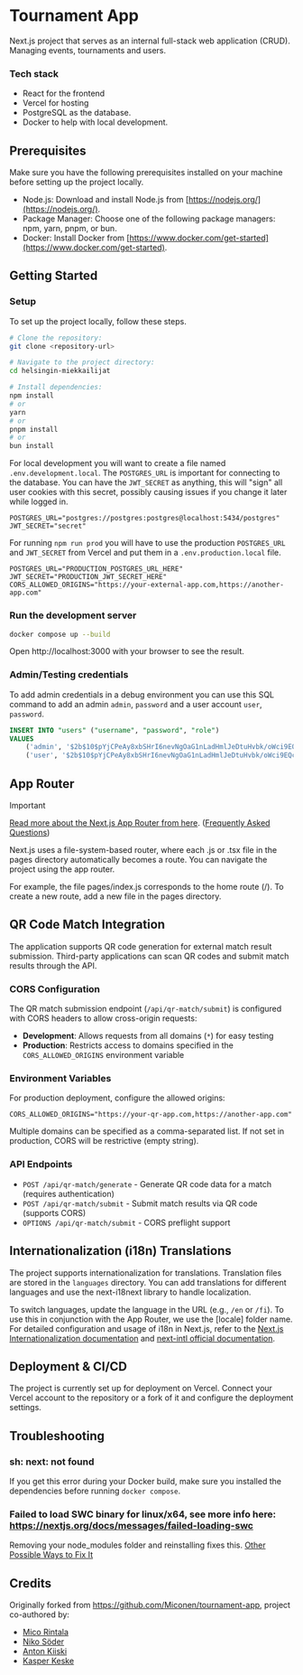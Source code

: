 # Tournament App

Next.js project that serves as an internal full-stack web application (CRUD). Managing events, tournaments and users.

### Tech stack
- React for the frontend
- Vercel for hosting
- PostgreSQL as the database.
- Docker to help with local development.

## Prerequisites

Make sure you have the following prerequisites installed on your machine before setting up the project locally.

- Node.js: Download and install Node.js from [https://nodejs.org/](https://nodejs.org/).
- Package Manager: Choose one of the following package managers: npm, yarn, pnpm, or bun.
- Docker: Install Docker from [https://www.docker.com/get-started](https://www.docker.com/get-started).

## Getting Started

### Setup

To set up the project locally, follow these steps.

```bash
# Clone the repository:
git clone <repository-url>

# Navigate to the project directory:
cd helsingin-miekkailijat

# Install dependencies:
npm install
# or
yarn
# or
pnpm install
# or
bun install
```

For local development you will want to create a file named `.env.development.local`.
The `POSTGRES_URL` is important for connecting to the database. You can have the `JWT_SECRET` as anything, this will "sign" all user cookies with this secret, possibly causing issues if you change it later while logged in.

```env
POSTGRES_URL="postgres://postgres:postgres@localhost:5434/postgres"
JWT_SECRET="secret"
```

For running `npm run prod` you will have to use the production `POSTGRES_URL` and `JWT_SECRET` from Vercel and put them in a `.env.production.local` file.

```env
POSTGRES_URL="PRODUCTION_POSTGRES_URL_HERE"
JWT_SECRET="PRODUCTION_JWT_SECRET_HERE"
CORS_ALLOWED_ORIGINS="https://your-external-app.com,https://another-app.com"
```

### Run the development server

```bash
docker compose up --build
```

Open http://localhost:3000 with your browser to see the result.

### Admin/Testing credentials

To add admin credentials in a debug environment you can use this SQL command to add an admin `admin`, `password` and a user account `user`, `password`.

```sql
INSERT INTO "users" ("username", "password", "role")
VALUES
    ('admin', '$2b$10$pYjCPeAy8xbSHrI6nevNgOaG1nLadHmlJeDtuHvbk/oWci9EQcqD.', 'admin'),
    ('user', '$2b$10$pYjCPeAy8xbSHrI6nevNgOaG1nLadHmlJeDtuHvbk/oWci9EQcqD.', 'user')
```

## App Router

> [!IMPORTANT]
> [Read more about the Next.js App Router from here](https://nextjs.org/docs/app/building-your-application/routing#the-app-router). ([Frequently Asked Questions](https://nextjs.org/docs/app))

Next.js uses a file-system-based router, where each .js or .tsx file in the pages directory automatically becomes a route. You can navigate the project using the app router.

For example, the file pages/index.js corresponds to the home route (/). To create a new route, add a new file in the pages directory.

## QR Code Match Integration

The application supports QR code generation for external match result submission. Third-party applications can scan QR codes and submit match results through the API.

### CORS Configuration

The QR match submission endpoint (`/api/qr-match/submit`) is configured with CORS headers to allow cross-origin requests:

- **Development**: Allows requests from all domains (`*`) for easy testing
- **Production**: Restricts access to domains specified in the `CORS_ALLOWED_ORIGINS` environment variable

### Environment Variables

For production deployment, configure the allowed origins:

```env
CORS_ALLOWED_ORIGINS="https://your-qr-app.com,https://another-app.com"
```

Multiple domains can be specified as a comma-separated list. If not set in production, CORS will be restrictive (empty string).

### API Endpoints

- `POST /api/qr-match/generate` - Generate QR code data for a match (requires authentication)
- `POST /api/qr-match/submit` - Submit match results via QR code (supports CORS)
- `OPTIONS /api/qr-match/submit` - CORS preflight support

## Internationalization (i18n) Translations

The project supports internationalization for translations. Translation files are stored in the `languages` directory. You can add translations for different languages and use the next-i18next library to handle localization.

To switch languages, update the language in the URL (e.g., `/en` or `/fi`). To use this in conjunction with the App Router, we use the [locale] folder name. For detailed configuration and usage of i18n in Next.js, refer to the [Next.js Internationalization documentation](https://nextjs.org/docs/app/building-your-application/routing/internationalization) and [next-intl official documentation](https://next-intl-docs.vercel.app/docs/getting-started).

## Deployment & CI/CD

The project is currently set up for deployment on Vercel. Connect your Vercel account to the repository or a fork of it and configure the deployment settings.

## Troubleshooting

### sh: next: not found

If you get this error during your Docker build, make sure you installed the dependencies before running `docker compose`.

### Failed to load SWC binary for linux/x64, see more info here: https://nextjs.org/docs/messages/failed-loading-swc

Removing your node_modules folder and reinstalling fixes this. [Other Possible Ways to Fix It
](https://nextjs.org/docs/messages/failed-loading-swc#possible-ways-to-fix-it)

## Credits

Originally forked from https://github.com/Miconen/tournament-app, project co-authored by:
- [Mico Rintala](https://github.com/Miconen)
- [Niko Söder](https://github.com/NikoSoder)
- [Anton Kiiski](https://github.com/Kiiskii)
- [Kasper Keske](https://github.com/Kaztu)
